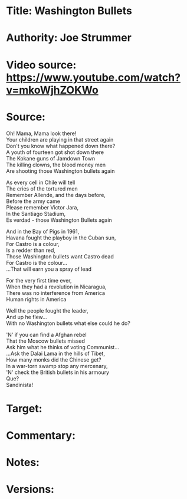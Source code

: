 # Title: Washington Bullets

# Authority: Joe Strummer

# Video source: https://www.youtube.com/watch?v=mkoWjhZOKWo

# Source:

Oh! Mama, Mama look there!  
Your children are playing in that street again  
Don't you know what happened down there?  
A youth of fourteen got shot down there  
The Kokane guns of Jamdown Town  
The killing clowns, the blood money men  
Are shooting those Washington bullets again  

As every cell in Chile will tell  
The cries of the tortured men  
Remember Allende, and the days before,  
Before the army came  
Please remember Victor Jara,  
In the Santiago Stadium,  
Es verdad - those Washington Bullets again   

<!-- Is the line above actually 'it was Washington Bullets again'? -->  

And in the Bay of Pigs in 1961,  
Havana fought the playboy in the Cuban sun,  
For Castro is a colour,  
Is a redder than red,  
Those Washington bullets want Castro dead  
For Castro is the colour...  
...That will earn you a spray of lead  

For the very first time ever,  
When they had a revolution in Nicaragua,  
There was no interference from America  
Human rights in America  

Well the people fought the leader,  
And up he flew...  
With no Washington bullets what else could he do?  

'N' if you can find a Afghan rebel  
That the Moscow bullets missed  
Ask him what he thinks of voting Communist...  
...Ask the Dalai Lama in the hills of Tibet,  
How many monks did the Chinese get?  
In a war-torn swamp stop any mercenary,  
'N' check the British bullets in his armoury  
Que?  
Sandinista!  
# Target:  

# Commentary:  

# Notes:  

# Versions:  